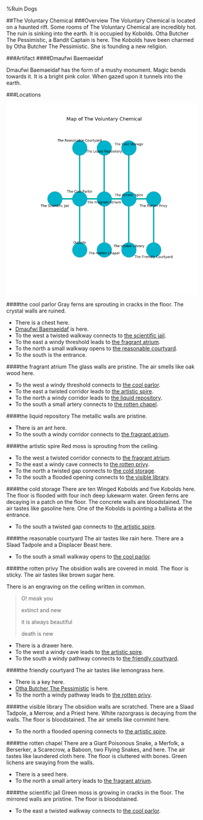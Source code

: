 %Ruin Dogs

##The Voluntary Chemical
###Overview
The Voluntary Chemical is located on a haunted rift. Some rooms of The Voluntary Chemical are incredibly hot. The ruin is sinking into the earth. It is occupied by Kobolds. <a name="Otha-Butcher-The-Pessimistic"></a>Otha Butcher The Pessimistic, a Bandit Captain is here. The Kobolds have been charmed by Otha Butcher The Pessimistic. She  is founding a new religion. 



###Artifact
####<a name="Dmaufwi-Baemaeidaf"></a>Dmaufwi Baemaeidaf


Dmaufwi Baemaeidaf has the form of a mushy monument. Magic bends towards it. It is a bright pink color. When gazed upon it tunnels into the earth. 





###Locations


![](../v2/images/The-Voluntary-Chemical.png)

####<a name="the-cool-parlor"></a>the cool parlor
Gray ferns are sprouting in cracks in the floor. The crystal walls are ruined. 



* There is a chest here.
* [Dmaufwi Baemaeidaf](#Dmaufwi-Baemaeidaf) is here.
* To the west a twisted walkway connects to [the scientific jail](#the-scientific-jail).
* To the east a windy threshold leads to [the fragrant atrium](#the-fragrant-atrium).
* To the north a small walkway opens to [the reasonable courtyard](#the-reasonable-courtyard).
* To the south is the entrance.


####<a name="the-fragrant-atrium"></a>the fragrant atrium
The glass walls are pristine. The air smells like oak wood here. 



* To the west a windy threshold connects to [the cool parlor](#the-cool-parlor).
* To the east a twisted corridor leads to [the artistic spire](#the-artistic-spire).
* To the north a windy corridor leads to [the liquid repository](#the-liquid-repository).
* To the south a small artery connects to [the rotten chapel](#the-rotten-chapel).


####<a name="the-liquid-repository"></a>the liquid repository
The metallic walls are pristine. 



* There is an ant here.
* To the south a windy corridor connects to [the fragrant atrium](#the-fragrant-atrium).


####<a name="the-artistic-spire"></a>the artistic spire
Red moss is sprouting from the ceiling. 



* To the west a twisted corridor connects to [the fragrant atrium](#the-fragrant-atrium).
* To the east a windy cave connects to [the rotten privy](#the-rotten-privy).
* To the north a twisted gap connects to [the cold storage](#the-cold-storage).
* To the south a flooded opening connects to [the visible library](#the-visible-library).


####<a name="the-cold-storage"></a>the cold storage
There are ten Winged Kobolds and five Kobolds here. The floor is flooded with four inch deep lukewarm water. Green ferns are decaying in a patch on the floor. The concrete walls are bloodstained. The air tastes like gasoline here. One of the Kobolds is pointing a ballista at the entrance. 



* To the south a twisted gap connects to [the artistic spire](#the-artistic-spire).


####<a name="the-reasonable-courtyard"></a>the reasonable courtyard
The air tastes like rain here. There are a Slaad Tadpole and a Displacer Beast here. 



* To the south a small walkway opens to [the cool parlor](#the-cool-parlor).


####<a name="the-rotten-privy"></a>the rotten privy
The obsidion walls are covered in mold. The floor is sticky. The air tastes like brown sugar here. 

There is an engraving on the ceiling written in common. 

> O! meak you
>
> extinct and new
>
> it is always beautiful
>
> death is new
>


* There is a drawer here.
* To the west a windy cave leads to [the artistic spire](#the-artistic-spire).
* To the south a windy pathway connects to [the friendly courtyard](#the-friendly-courtyard).


####<a name="the-friendly-courtyard"></a>the friendly courtyard
The air tastes like lemongrass here. 



* There is a key here.
* [Otha Butcher The Pessimistic](#Otha-Butcher-The-Pessimistic) is here.
* To the north a windy pathway leads to [the rotten privy](#the-rotten-privy).


####<a name="the-visible-library"></a>the visible library
The obsidion walls are scratched. There are a Slaad Tadpole, a Merrow, and a Priest here. White razorgrass is decaying from the walls. The floor is bloodstained. The air smells like cornmint here. 



* To the north a flooded opening connects to [the artistic spire](#the-artistic-spire).


####<a name="the-rotten-chapel"></a>the rotten chapel
There are a Giant Poisonous Snake, a Merfolk, a Berserker, a Scarecrow, a Baboon, two Flying Snakes, and  here. The air tastes like laundered cloth here. The floor is cluttered with bones. Green lichens are swaying from the walls. 



* There is a seed here.
* To the north a small artery leads to [the fragrant atrium](#the-fragrant-atrium).


####<a name="the-scientific-jail"></a>the scientific jail
Green moss is growing in cracks in the floor. The mirrored walls are pristine. The floor is bloodstained. 



* To the east a twisted walkway connects to [the cool parlor](#the-cool-parlor).


